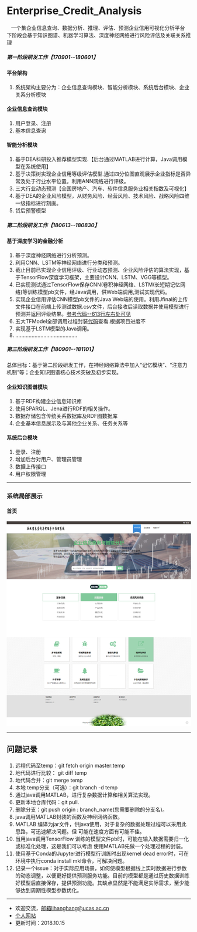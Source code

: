 # Enterprise_Credit_Analysis
    一个集企业信息查询、数据分析、推理、评估、预测企业信用可视化分析平台
    下阶段会基于知识图谱、机器学习算法、深度神经网络进行风险评估及关联关系推理
##### 第一阶段研发工作【170901--180601】
#### 平台架构
1. 系统架构主要分为：企业信息查询模块、智能分析模块、系统后台模块、企业关系分析模块
#### 企业信息查询模块
1. 用户登录、注册
2. 基本信息查询
#### 智能分析模块
1. 基于DEA科研投入推荐模型实现.【后台通过MATLAB进行计算，Java调用模型在系统使用】
2. 基于决策树实现企业信用等级评估模型.通过四分位图直观展示企业指标是否异常及处于行业水平位置。利用ANN网络进行评级。
3. 三大行业动态预测【全国房地产、汽车、软件信息服务业相关指数及可视化】
4. 基于DEA的企业风险模型，从财务风险、经营风险、技术风险、战略风险四维一级指标进行刻画。
5. 贷后预警模型

##### 第二阶段研发工作【180613--180830】
#### 基于深度学习的金融分析
1. 基于深度神经网络进行分析预测。
2. 利用CNN、LSTM等神经网络进行分类和预测。
3. 截止目前已实现企业信用评级、行业动态预测、企业风险评估的算法实现，基于TensorFlow深度学习框架，主要设计CNN、LSTM、VGG等模型。
4. 已实现测试通过TensorFlow保存CNN(卷积神经网络、LSTM(长短期记忆网络)等训练模型pb文件，经Java调用，供Web端调用,测试实现代码。
5. 实现企业信用评估CNN模型pb文件的Java Web端的使用。利用Jfinal的上传文件接口在前端上传测试数据.csv文件，后台接收后读取数据并使用模型进行预测并返回评级结果。[参考代码--613行左右处可见](https://github.com/lihanghang/Enterprise_Credit_Analysis/blob/master/src/com/ccip/bank/user/PredictController.java)
6. 五大TFModel全部调用过程封装[代码](https://github.com/lihanghang/Enterprise_Credit_Analysis/blob/master/src/com/ccip/bank/model/TFModelPred.java)查看.根据项目进度不
7. 实现基于LSTM模型的Java调用。
8. ……………………………………

##### 第三阶段研发工作【180901--181101】
总体目标：基于第二阶段研发工作，在神经网络算法中加入“记忆模块”、“注意力机制”等；企业知识图谱核心技术突破及初步实现。

#### 企业知识图谱模块
1. 基于RDF构建企业信息知识库
2. 使用SPARQL、Jena进行RDF的相关操作。
3. 数据存储包含传统关系数据库及RDF图数据库
4. 企业基本信息展示及与其他企业关系、任务关系等

#### 系统后台模块
 1. 登录、注册  
 2. 增加后台对用户、管理员管理
 3. 数据上传接口
 4. 用户权限管理
  
***
### 系统局部展示
#### 首页
![系统首页](./image/企业信用分析查询系统.png)

***
## 问题记录

#### 
1. 远程代码至temp：git fetch origin master:temp
2. 地代码进行比较： git diff temp
3. 地代码合并：git merge temp
4. 本地 temp分支（可选）：git branch -d temp
5. 通过java调用MATLAB，进行复杂数据计算和相关算法实现。
6. 更新本地仓库代码：git pull.
7. 删除分支：git push origin : branch_name(您需要删除的分支名)。
8. java调用MATLAB封装的函数及神经网络函数。
9. MATLAB 编译为jar文件，供java使用，对于复杂的数据处理过程可以采用此思路，可迅速解决问题。但
可能在速度方面有可能不佳。
10. 当用java调用TensorFlow 训练的模型文件pb时，可能在输入数据需要归一化或标准化处理，这是我们可以考虑
使用MATLAB先做一个处理过程的封装。
11. 使用基于Conda的Jupyter进行模型行训练时出现kernel dead error时，可在环境中执行conda install mkl命令，可解决问题。
12. 记录一个issue：对于实际应用场景，如何使模型根据线上实时数据进行参数的动态调整，以便更好提供预测服务功能。目前的模型都是通过历史数据训练好模型后直接保存，提供预测功能。其缺点显然是不能满足实际需求，至少能够达到周期性模型参数优化。
***
- 欢迎交流，邮箱lihanghang@ucas.ac.cn
- [个人网站](https://www.lihanghang.top/)
- 更新时间：2018.10.15
 